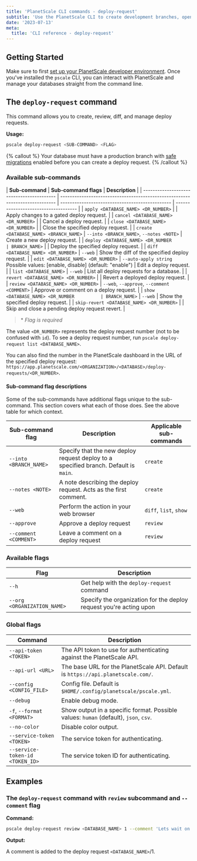 ```yaml
---
title: 'PlanetScale CLI commands - deploy-request'
subtitle: 'Use the PlanetScale CLI to create development branches, open deploy requests, and make non-blocking schema changes directly from your terminal.'
date: '2023-07-13'
meta:
  title: 'CLI reference - deploy-request'
---
```


## Getting Started

Make sure to first [set up your PlanetScale developer environment](/docs/concepts/planetscale-environment-setup). Once you've installed the `pscale` CLI, you can interact with PlanetScale and manage your databases straight from the command line.

## The `deploy-request` command

This command allows you to create, review, diff, and manage deploy requests.

**Usage:**

```bash
pscale deploy-request <SUB-COMMAND> <FLAG>
```

{% callout %}
Your database must have a production branch with [safe migrations](/docs/concepts/safe-migrations) enabled before you can create a deploy request.
{% /callout %}

### Available sub-commands

| **Sub-command**                           | **Sub-command flags**                                                        | **Description**                                 |
| ----------------------------------------- | ---------------------------------------------------------------------------- | ----------------------------------------------- | ------------------------------------ |
| `apply <DATABASE_NAME> <DR_NUMBER>`       |                                                                              | Apply changes to a gated deploy request.        |
| `cancel <DATABASE_NAME> <DR_NUMBER>`      |                                                                              | Cancel a deploy request.                        |
| `close <DATABASE_NAME> <DR_NUMBER>`       |                                                                              | Close the specified deploy request.             |
| `create <DATABASE_NAME> <BRANCH_NAME>`    | `--into <BRANCH_NAME>`, `--notes <NOTE>`                                     | Create a new deploy request.                    |
| `deploy <DATABASE_NAME> <DR_NUMBER        | BRANCH_NAME>`                                                                |                                                 | Deploy the specified deploy request. |
| `diff <DATABASE_NAME> <DR_NUMBER>`        | `--web`                                                                      | Show the diff of the specified deploy request.  |
| `edit <DATABASE_NAME> <DR_NUMBER>`        | `--auto-apply string` Possible values: [enable, disable] (default: "enable") | Edit a deploy request.                          |
| `list <DATABASE_NAME>`                    | `--web`                                                                      | List all deploy requests for a database.        |
| `revert <DATABASE_NAME> <DR_NUMBER>`      |                                                                              | Revert a deployed deploy request.               |
| `review <DATABASE_NAME> <DR_NUMBER>`      | `--web`, `--approve`, `--comment <COMMENT>`                                  | Approve or comment on a deploy request.         |
| `show <DATABASE_NAME> <DR_NUMBER          | BRANCH_NAME>`                                                                | `--web`                                         | Show the specified deploy request.   |
| `skip-revert <DATABASE_NAME> <DR_NUMBER>` |                                                                              | Skip and close a pending deploy request revert. |

> \* _Flag is required_

The value `<DR_NUMBER>` represents the deploy request number (not to be confused with `id`). To see a deploy request number, run `pscale deploy-request list <DATABASE_NAME>`.

You can also find the number in the PlanetScale dashboard in the URL of the specified deploy request: `https://app.planetscale.com/<ORGANIZATION>/<DATABASE>/deploy-requests/<DR_NUMBER>`.

#### Sub-command flag descriptions

Some of the sub-commands have additional flags unique to the sub-command. This section covers what each of those does. See the above table for which context.

| **Sub-command flag**   | **Description**                                                                      | **Applicable sub-commands** |
| ---------------------- | ------------------------------------------------------------------------------------ | --------------------------- |
| `--into <BRANCH_NAME>` | Specify that the new deploy request deploy to a specified branch. Default is `main`. | `create`                    |
| `--notes <NOTE>`       | A note describing the deploy request. Acts as the first comment.                     | `create`                    |
| `--web`                | Perform the action in your web browser                                               | `diff`, `list`, `show`      |
| `--approve`            | Approve a deploy request                                                             | `review`                    |
| `--comment <COMMENT>`  | Leave a comment on a deploy request                                                  | `review`                    |

### Available flags

| **Flag**                    | **Description**                                                    |
| --------------------------- | ------------------------------------------------------------------ |
| `--h`                       | Get help with the `deploy-request` command                         |
| `--org <ORGANIZATION_NAME>` | Specify the organization for the deploy request you're acting upon |

### Global flags

| **Command**                     | **Description**                                                                      |
| ------------------------------- | ------------------------------------------------------------------------------------ |
| `--api-token <TOKEN>`           | The API token to use for authenticating against the PlanetScale API.                 |
| `--api-url <URL>`               | The base URL for the PlanetScale API. Default is `https://api.planetscale.com/`.     |
| `--config <CONFIG_FILE>`        | Config file. Default is `$HOME/.config/planetscale/pscale.yml`.                      |
| `--debug`                       | Enable debug mode.                                                                   |
| `-f`, `--format <FORMAT>`       | Show output in a specific format. Possible values: `human` (default), `json`, `csv`. |
| `--no-color`                    | Disable color output.                                                                |
| `--service-token <TOKEN>`       | The service token for authenticating.                                                |
| `--service-token-id <TOKEN_ID>` | The service token ID for authenticating.                                             |

## Examples

### The `deploy-request` command with `review` subcommand and `--comment` flag

**Command:**

```bash
pscale deploy-request review <DATABASE_NAME> 1 --comment 'Lets wait on this.'
```

**Output:**

A comment is added to the deploy request `<DATABASE_NAME>`/1.
